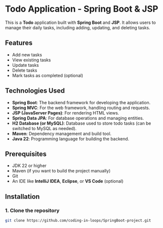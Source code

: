 # Todo Application - Spring Boot & JSP

This is a **Todo** application built with **Spring Boot** and **JSP**. It allows users to manage their daily tasks, including adding, updating, and deleting tasks.

## Features

- Add new tasks
- View existing tasks
- Update tasks
- Delete tasks
- Mark tasks as completed (optional)

## Technologies Used

- **Spring Boot**: The backend framework for developing the application.
- **Spring MVC**: For the web framework, handling routing and requests.
- **JSP (JavaServer Pages)**: For rendering HTML views.
- **Spring Data JPA**: For database operations and managing entities.
- **H2 Database (or MySQL)**: Database used to store todo tasks (can be switched to MySQL as needed).
- **Maven**: Dependency management and build tool.
- **Java 22**: Programming language for building the backend.

## Prerequisites

- JDK 22 or higher
- Maven (if you want to build the project manually)
- Git
- An IDE like **IntelliJ IDEA**, **Eclipse**, or **VS Code** (optional)

## Installation

### 1. Clone the repository

```bash
git clone https://github.com/coding-in-loops/SpringBoot-project.git
